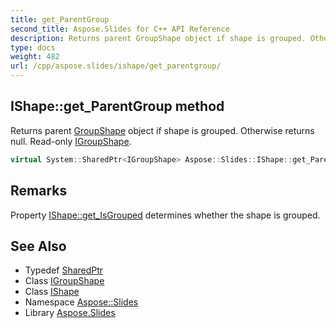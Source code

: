 ```yaml
---
title: get_ParentGroup
second_title: Aspose.Slides for C++ API Reference
description: Returns parent GroupShape object if shape is grouped. Otherwise returns null. Read-only IGroupShape.
type: docs
weight: 482
url: /cpp/aspose.slides/ishape/get_parentgroup/
---
```

## IShape::get_ParentGroup method


Returns parent [GroupShape](../../groupshape/) object if shape is grouped. Otherwise returns null. Read-only [IGroupShape](../../igroupshape/).

```cpp
virtual System::SharedPtr<IGroupShape> Aspose::Slides::IShape::get_ParentGroup()=0
```

## Remarks


Property [IShape::get_IsGrouped](../get_isgrouped/) determines whether the shape is grouped. 
## See Also

* Typedef [SharedPtr](../../../system/sharedptr/)
* Class [IGroupShape](../../igroupshape/)
* Class [IShape](../)
* Namespace [Aspose::Slides](../../)
* Library [Aspose.Slides](../../../)
